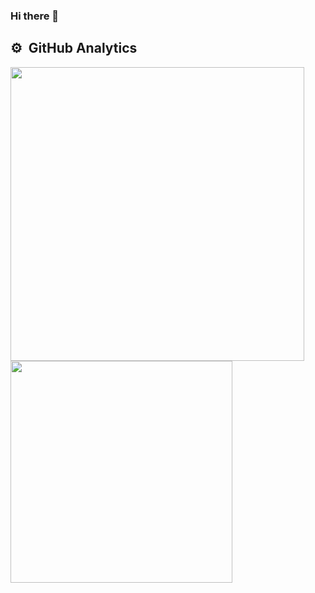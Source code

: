 ### Hi there 👋

## ⚙️ &nbsp;GitHub Analytics

<p align="left">
<img width="470em" src="https://github-readme-stats.vercel.app/api?username=ViniciusMarins&show_icons=true&theme=one_dark_pro" />
<img width="355em" src="https://github-readme-stats.vercel.app/api/top-langs/?username=ViniciusMarins&show_icons=true&theme=one_dark_pro"/>
</p>
